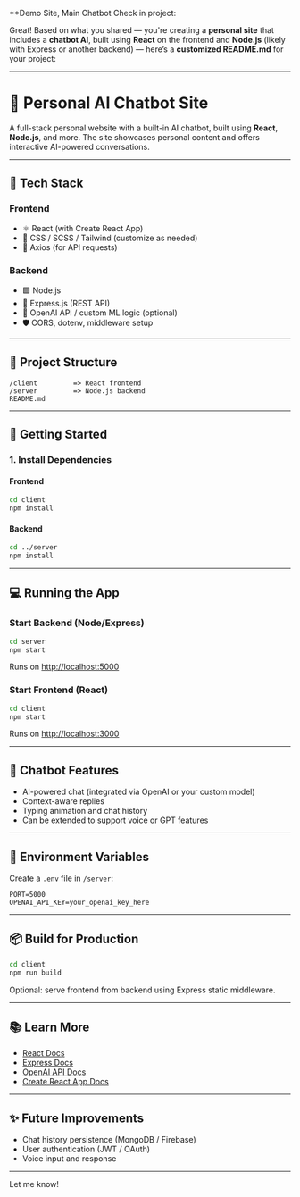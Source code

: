 **Demo Site, Main Chatbot Check in project:

Great! Based on what you shared — you're creating a **personal site** that includes a **chatbot AI**, built using **React** on the frontend and **Node.js** (likely with Express or another backend) — here’s a **customized README.md** for your project:

---

# 🤖 Personal AI Chatbot Site

A full-stack personal website with a built-in AI chatbot, built using **React**, **Node.js**, and more. The site showcases personal content and offers interactive AI-powered conversations.

---

## 🧰 Tech Stack

### Frontend

* ⚛️ React (with Create React App)
* 💅 CSS / SCSS / Tailwind (customize as needed)
* 🔄 Axios (for API requests)

### Backend

* 🟩 Node.js
* 🚀 Express.js (REST API)
* 🤖 OpenAI API / custom ML logic (optional)
* 🛡️ CORS, dotenv, middleware setup

---

## 📂 Project Structure

```
/client         => React frontend
/server         => Node.js backend
README.md
```

---

## 🚀 Getting Started

### 1. Install Dependencies

#### Frontend

```bash
cd client
npm install
```

#### Backend

```bash
cd ../server
npm install
```

---

## 💻 Running the App

### Start Backend (Node/Express)

```bash
cd server
npm start
```

Runs on [http://localhost:5000](http://localhost:5000)

### Start Frontend (React)

```bash
cd client
npm start
```

Runs on [http://localhost:3000](http://localhost:3000)

---

## 🧠 Chatbot Features

* AI-powered chat (integrated via OpenAI or your custom model)
* Context-aware replies
* Typing animation and chat history
* Can be extended to support voice or GPT features

---

## 🔐 Environment Variables

Create a `.env` file in `/server`:

```
PORT=5000
OPENAI_API_KEY=your_openai_key_here
```

---

## 📦 Build for Production

```bash
cd client
npm run build
```

Optional: serve frontend from backend using Express static middleware.

---

## 📚 Learn More

* [React Docs](https://reactjs.org/)
* [Express Docs](https://expressjs.com/)
* [OpenAI API Docs](https://platform.openai.com/docs/)
* [Create React App Docs](https://create-react-app.dev/docs/getting-started/)

---

## ✨ Future Improvements

* Chat history persistence (MongoDB / Firebase)
* User authentication (JWT / OAuth)
* Voice input and response

---
Let me know!
